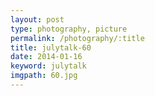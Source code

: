 ```yaml
---
layout: post
type: photography, picture
permalink: /photography/:title
title: julytalk-60
date: 2014-01-16
keyword: julytalk
imgpath: 60.jpg
---
```




